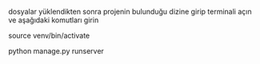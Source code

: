dosyalar yüklendikten sonra
projenin bulunduğu dizine girip terminali açın ve aşağıdaki komutları girin

source venv/bin/activate

python manage.py runserver
